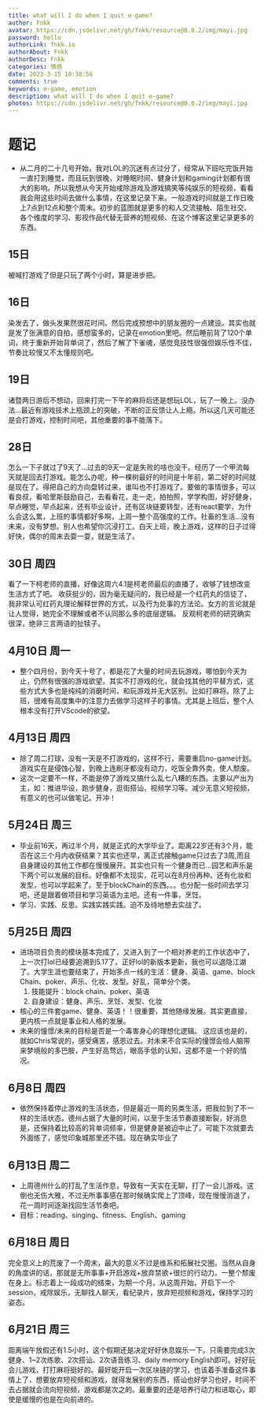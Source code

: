 ```yaml
---
title: what will I do when I quit e-game?
author: Fnkk
avatar: https://cdn.jsdelivr.net/gh/fnkk/resource@0.0.2/img/mayi.jpg
password: hello
authorLink: fnkk.io
authorAbout: Fnkk
authorDesc: Fnkk
categories: 情感
date: 2023-3-15 10:38:56
comments: true
keywords: e-game, emotion
description: what will I do when I quit e-game?
photos: https://cdn.jsdelivr.net/gh/fnkk/resource@0.0.2/img/mayi.jpg
---
```

# 题记
- 从二月的二十几号开始，我对LOL的沉迷有点过分了，经常从下班吃完饭开始一直打到睡觉，而且玩到很晚，对睡眠时间、健身计划和gaming计划都有很大的影响。所以我想从今天开始戒除游戏及游戏搞笑等纯娱乐的短视频，看看我会用这些时间去做什么事情，在这里记录下来。一般游戏时间就是工作日晚上7点到12点和整个周末。初步的蓝图就是更多的和人交流接触、陌生社交、各个维度的学习、影视作品代替无营养的短视频、在这个博客这里记录更多的东西。
## 15日
被喊打游戏了但是只玩了两个小时，算是进步把。
## 16日
染发去了，做头发果然很花时间。然后完成预想中的朋友圈的一点建设。其实也就是发了张满意的自拍，感想蛮多的，记录在emotion里吧。然后睡前背了120个单词，终于重新开始背单词了，然后了解了下雀魂，感觉竞技性很强但娱乐性不佳，节奏比较慢又不太懂规则吧。
## 19日
诸暨两日游后不想动，回来打完一下午的麻将后还是想玩LOL，玩了一晚上。没办法...最近有游戏技术上瓶颈上的突破，不断的正反馈让人上瘾。所以这几天可能还是会打游戏，控制时间吧，其他重要的事不能落下。
## 28日
怎么一下子就过了9天了...过去的9天一定是失败的啥也没干。经历了一个甲流每天就是回去打游戏。能怎么办呢，种一棵树最好的时间是十年前，第二好的时间就是现在了。得把自己的方向盘转过来，谁叫也不打游戏了。要做的事情很多，可以看良叔，看哈里斯鼓励自己，去看看花，走一走，拍拍照，学学构图，好好健身，早点睡觉，早点起来，还有毕业设计，还有区块链要转型，还有react要学，为什么会这么累，上班的事情都好多啊，上周一整个高强度的工作。社畜的生活...没有未来，没有梦想。别人也希望你沉浸打工。白天上班，晚上游戏，这样的日子过得好快，偶尔的周末去耍一耍，就是生活了。

## 30日 周四
看了一下柯老师的直播，好像这周六4.1是柯老师最后的直播了，收够了钱想改变生活方式了吧。
收获挺少的，因为毫无疑问的，我已经是一个红药丸的信徒了，我非常认可红药丸理论解释世界的方式，以及行为处事的方法论。女方的言论就是让人觉得，她完全不理解或者不认同那么多的底层逻辑。
反观柯老师的研究确实很深，绝非三言两语的扯犊子。

## 4月10日 周一
- 整个四月份，到今天十号了，都是花了大量的时间去玩游戏，哪怕到今天为止，仍然有很强的游戏欲望。其实不打游戏的化，就会找其他的平替方式，这些方式大多也是纯纯的消磨时间，和玩游戏并无大区别。比如打麻将。除了上班，很难有高度集中的注意力去做学习这样子的事情。尤其是上班后，整个人根本没有打开VScode的欲望。

## 4月13日 周四
- 除了周二打球，没有一天是不打游戏的，这样不行，需要重启no-game计划。游戏实在是侵蚀心智，到晚上连刷牙都没有动力，吃饭全靠外卖，使人颓废。
- 这次一定要不一样，不能是停了游戏又搞什么乱七八糟的东西。主要以产出为主，如：推进毕设，跑步健身，逛街搭讪，视频学习等。减少无意义短视频，有意义的也可以做笔记。开冲！

## 5月24日 周三
- 毕业前16天，再过半个月，就是正式的大学毕业了。距离22岁还有3个月，能否在这三个月内收获结果？其实也还早，离正式接触game只过去了3周,而且自身建设的其他工作都在慢慢展开。其实也只有一个健身而已...园艺和声乐是下两个可以发展的目标。好像都不太现实，花可以在8月份再种。还有化妆和发型，也可以学起来了。至于blockChain的东西。。。也分配一些时间去学习吧，还是跟着做项目和学习英语为主吧。还有一件事，烹饪。
- 学习、实践、反思。实践实践实践。迫不及待地想去实战了。
## 5月25日 周四
- 进场项目负责的模块基本完成了，又进入到了一个相对养老的工作状态中了，上一次打lol已经要追溯到5.17了。正好lol的新版本更新，我也可以退隐江湖了。大学生涯也要结束了，开始多点一线的生活：健身、英语、game、block Chain、poker、声乐、化妆、发型。好乱，简单分个类。
    1. 技能提升：block chain、poker、英语
    2. 自身建设：健身、声乐、烹饪、发型、化妆
- 核心的三件套game、健身、英语！！很重要，其他随缘发展。其实更直接，更内核一点就是事业和人格的发展。
- 未来的憧憬/未来的目标是否是一个毒害身心的理想化逻辑。
    这应该也是的，就如Chris常说的，感受痛苦，感恩过去。对未来不合实际的憧憬会给人脑带来梦境般的多巴胺，产生好高骛远，眼高手低的认知，这都不是一个好的情况。
## 6月8日 周四
- 依然保持着停止游戏的生活状态，但是最近一周的另类生活，把我拉到了不一样的生活状态，德州占据了大量的时间，以至于生活节奏直接断裂，好消息是，还保持着比较高的背单词频率，但是健身是被迫中止了。可能下次就要去外面练了，感觉印象城那里还不错。现在确实毕业了
## 6月13日 周二
- 上周德州什么的打乱了生活作息，导致有一天实在无聊，打了一会儿游戏。这倒也无伤大雅，不过无所事事感在那时候确实爬上了顶峰，现在慢慢消退了，花一周时间逐渐找回生活节奏吧。
- 目标：reading、singing、fitness、English、gaming
## 6月18日 周日
完全意义上的荒废了一个周末，最大的意义不过是维系和拓展社交圈。当然从自身的角度讲的话，那就是无所事事+开启游戏+放弃禁欲+很烂的行动力。一整个颓废在身上。标志着上一段成功的结束，为期一个月。从这周开始，开启下一个session，戒除娱乐，无聊找人聊天，看纪录片，放弃短视频和游戏，保持学习的姿态。
## 6月21日 周三
距离端午放假还有1.5小时，这个假期还是决定好好休息娱乐一下。只需要完成3次健身、1~2次练歌、2次搭讪、2次语音练习、daily memory English即可。好好玩会儿游戏，打打麻将挺好的。最好能开启一次区块链的学习，也该着手准备这件事情上了，想要放弃短视频和游戏，就得发展别的东西，搭讪也好学习也好，时间不去占据就会流向短视频，游戏都是次之的。最重要的还是培养行动力和进取心，即使是缓慢的也是在向前进的。